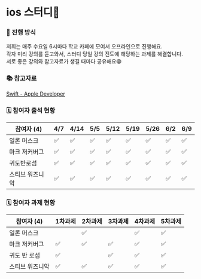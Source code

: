 # ios 스터디📘

### 📝 진행 방식
저희는 매주 수요일 6시마다 학교 카페에 모여서 오프라인으로 진행해요.  
각자 미리 강의를 듣고와서, 스터디 당일 강의 진도에 해당하는 과제를 해결합니다.  
서로 좋은 강의와 참고자료가 생길 때마다 공유해요😁  

### 📚 참고자료
[Swift - Apple Developer](https://developer.apple.com/kr/swift/)


### 🗓 참여자 출석 현황

| 참여자 (4) | 4/7 | 4/14 | 5/5 | 5/12 | 5/19 | 5/26 | 6/2 | 6/9 |
| --- | --- | --- | --- | --- | --- | --- | --- | --- |
| 일론 머스크 |:white_check_mark:|:white_check_mark:|:white_check_mark:|:white_check_mark:|:white_check_mark:|:white_check_mark:|:white_check_mark:|:white_check_mark:|
| 마크 저커버그 |:white_check_mark:|:white_check_mark:|:white_check_mark:|:white_check_mark:|:white_check_mark:|:white_check_mark:|:white_check_mark:|:white_check_mark:|
| 귀도반로섬 |:white_check_mark:|:white_check_mark:|:white_check_mark:|:white_check_mark:|:white_check_mark:|:white_check_mark:|:white_check_mark:|:white_check_mark:|
| 스티브 워즈니악 |:white_check_mark:|:white_check_mark:|:white_check_mark:|:white_check_mark:|:white_check_mark:|:white_check_mark:|:white_check_mark:|:white_check_mark:|

### 🗓 참여자 과제 현황

| 참여자 (4) | 1차과제 | 2차과제 | 3차과제 | 4차과제 | 5차과제 |
| --- | --- | --- | --- | --- | --- |
| 일론 머스크 ||:white_check_mark:||:white_check_mark:|:white_check_mark:|
| 마크 저커버그 |:white_check_mark:|:white_check_mark:|:white_check_mark:|:white_check_mark:|:white_check_mark:|
| 귀도 반 로섬 |:white_check_mark:||:white_check_mark:|:white_check_mark:|:white_check_mark:|
| 스티브 워즈니악 |:white_check_mark:|:white_check_mark:|:white_check_mark:|:white_check_mark:|:white_check_mark:|
